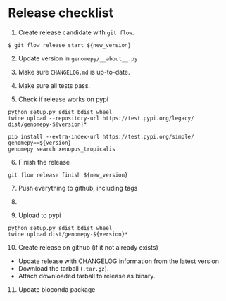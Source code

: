 # Release checklist

1. Create release candidate with `git flow`.

```
$ git flow release start ${new_version} 
```

2. Update version in `genomepy/__about__.py`

3. Make sure `CHANGELOG.md` is up-to-date.

4. Make sure all tests pass.

5. Check if release works on pypi

```
python setup.py sdist bdist_wheel
twine upload --repository-url https://test.pypi.org/legacy/ dist/genomepy-${version}*

pip install --extra-index-url https://test.pypi.org/simple/ genomepy==${version}
genomepy search xenopus_tropicalis
```

6. Finish the release

```
git flow release finish ${new_version}
```

7. Push everything to github, including tags

8. <transfer to main repo>
  
9. Upload to pypi

```
python setup.py sdist bdist_wheel
twine upload dist/genomepy-${version}*
```

10. Create release on github (if it not already exists)

* Update release with CHANGELOG information from the latest version
* Download the tarball (`.tar.gz`). 
* Attach downloaded tarball to release as binary.

11. Update bioconda package


